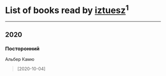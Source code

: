 # List of books read by [iztuesz](https://plus.google.com/u/0/100877468102766148730/)<sup>1</sup>
---

## 2020

### Посторонний
Альбер Камю
> [2020-10-04] 



